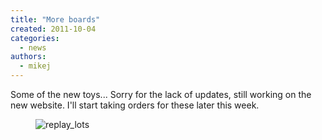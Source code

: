```yaml
---
title: "More boards"
created: 2011-10-04
categories: 
  - news
authors: 
  - mikej
---
```


Some of the new toys... Sorry for the lack of updates, still working on the new website. I'll start taking orders for these later this week.

<figure>

![replay_lots](@assets/images/post/replay_lots.jpg)

</figure>
